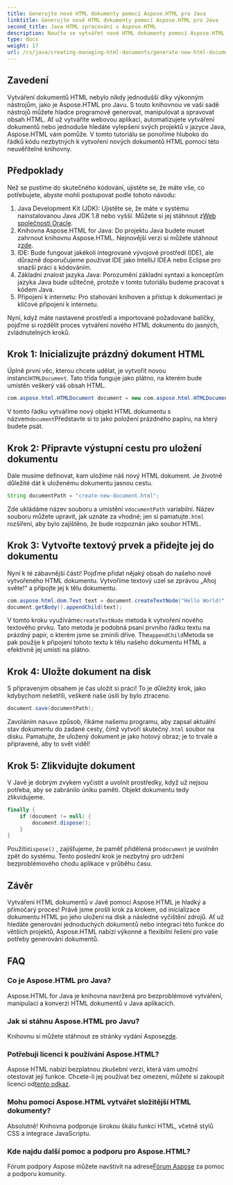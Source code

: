 ```yaml
---
title: Generujte nové HTML dokumenty pomocí Aspose.HTML pro Java
linktitle: Generujte nové HTML dokumenty pomocí Aspose.HTML pro Java
second_title: Java HTML zpracování s Aspose.HTML
description: Naučte se vytvářet nové HTML dokumenty pomocí Aspose.HTML for Java pomocí tohoto jednoduchého průvodce krok za krokem. Začněte generovat dynamický obsah HTML.
type: docs
weight: 17
url: /cs/java/creating-managing-html-documents/generate-new-html-documents/
---
```

## Zavedení
Vytváření dokumentů HTML nebylo nikdy jednodušší díky výkonným nástrojům, jako je Aspose.HTML pro Javu. S touto knihovnou ve vaší sadě nástrojů můžete hladce programově generovat, manipulovat a spravovat obsah HTML. Ať už vytváříte webovou aplikaci, automatizujete vytváření dokumentů nebo jednoduše hledáte vylepšení svých projektů v jazyce Java, Aspose.HTML vám pomůže. V tomto tutoriálu se ponoříme hluboko do řádků kódu nezbytných k vytvoření nových dokumentů HTML pomocí této neuvěřitelné knihovny.
## Předpoklady
Než se pustíme do skutečného kódování, ujistěte se, že máte vše, co potřebujete, abyste mohli postupovat podle tohoto návodu:
1.  Java Development Kit (JDK): Ujistěte se, že máte v systému nainstalovanou Java JDK 1.8 nebo vyšší. Můžete si jej stáhnout z[Web společnosti Oracle](https://www.oracle.com/java/technologies/javase-jdk11-downloads.html).
2. Knihovna Aspose.HTML for Java: Do projektu Java budete muset zahrnout knihovnu Aspose.HTML. Nejnovější verzi si můžete stáhnout z[zde](https://releases.aspose.com/html/java/).
3. IDE: Bude fungovat jakékoli integrované vývojové prostředí (IDE), ale důrazně doporučujeme používat IDE jako IntelliJ IDEA nebo Eclipse pro snazší práci s kódováním.
4. Základní znalost jazyka Java: Porozumění základní syntaxi a konceptům jazyka Java bude užitečné, protože v tomto tutoriálu budeme pracovat s kódem Java.
5. Připojení k internetu: Pro stahování knihoven a přístup k dokumentaci je klíčové připojení k internetu.

Nyní, když máte nastavené prostředí a importované požadované balíčky, pojďme si rozdělit proces vytváření nového HTML dokumentu do jasných, zvládnutelných kroků.
## Krok 1: Inicializujte prázdný dokument HTML
 Úplně první věc, kterou chcete udělat, je vytvořit novou instanci`HTMLDocument`. Tato třída funguje jako plátno, na kterém bude umístěn veškerý váš obsah HTML.
```java
com.aspose.html.HTMLDocument document = new com.aspose.html.HTMLDocument();
```
 V tomto řádku vytváříme nový objekt HTML dokumentu s názvem`document`Představte si to jako položení prázdného papíru, na který budete psát.
## Krok 2: Připravte výstupní cestu pro uložení dokumentu
Dále musíme definovat, kam uložíme náš nový HTML dokument. Je životně důležité dát k uloženému dokumentu jasnou cestu.
```java
String documentPath = "create-new-document.html";
```
 Zde ukládáme název souboru a umístění v`documentPath` variabilní. Název souboru můžete upravit, jak uznáte za vhodné; jen si pamatujte`.html` rozšíření, aby bylo zajištěno, že bude rozpoznán jako soubor HTML.
## Krok 3: Vytvořte textový prvek a přidejte jej do dokumentu
Nyní k té zábavnější části! Pojďme přidat nějaký obsah do našeho nově vytvořeného HTML dokumentu. Vytvoříme textový uzel se zprávou „Ahoj světe!“ a připojte jej k tělu dokumentu.
```java
com.aspose.html.dom.Text text = document.createTextNode("Hello World!");
document.getBody().appendChild(text);
```
 V tomto kroku využíváme`createTextNode` metoda k vytvoření nového textového prvku. Tato metoda je podobná psaní prvního řádku textu na prázdný papír, o kterém jsme se zmínili dříve. The`appendChild`Metoda se pak použije k připojení tohoto textu k tělu našeho dokumentu HTML a efektivně jej umístí na plátno.
## Krok 4: Uložte dokument na disk
S připraveným obsahem je čas uložit si práci! To je důležitý krok, jako kdybychom nešetřili, veškeré naše úsilí by bylo ztraceno. 
```java
document.save(documentPath);
```
 Zavoláním na`save` způsob, říkáme našemu programu, aby zapsal aktuální stav dokumentu do zadané cesty, čímž vytvoří skutečný`.html` soubor na disku. Pamatujte, že uložený dokument je jako hotový obraz; je to trvalé a připravené, aby to svět viděl!
## Krok 5: Zlikvidujte dokument
V Javě je dobrým zvykem vyčistit a uvolnit prostředky, když už nejsou potřeba, aby se zabránilo úniku paměti. Objekt dokumentu tedy zlikvidujeme.
```java
finally {
    if (document != null) {
        document.dispose();
    }
}
```
 Použití`dispose()` , zajišťujeme, že paměť přidělená pro`document` je uvolněn zpět do systému. Tento poslední krok je nezbytný pro udržení bezproblémového chodu aplikace v průběhu času.
## Závěr
Vytváření HTML dokumentů v Javě pomocí Aspose.HTML je hladký a přímočarý proces! Právě jsme prošli krok za krokem, od inicializace dokumentu HTML po jeho uložení na disk a následné vyčištění zdrojů. Ať už hledáte generování jednoduchých dokumentů nebo integraci této funkce do větších projektů, Aspose.HTML nabízí výkonné a flexibilní řešení pro vaše potřeby generování dokumentů.
## FAQ
### Co je Aspose.HTML pro Java?
Aspose.HTML for Java je knihovna navržená pro bezproblémové vytváření, manipulaci a konverzi HTML dokumentů v Java aplikacích.
### Jak si stáhnu Aspose.HTML pro Javu?
 Knihovnu si můžete stáhnout ze stránky vydání Aspose[zde](https://releases.aspose.com/html/java/).
### Potřebuji licenci k používání Aspose.HTML?
 Aspose HTML nabízí bezplatnou zkušební verzi, která vám umožní otestovat její funkce. Chcete-li jej používat bez omezení, můžete si zakoupit licenci od[tento odkaz](https://purchase.aspose.com/buy).
### Mohu pomocí Aspose.HTML vytvářet složitější HTML dokumenty?
Absolutně! Knihovna podporuje širokou škálu funkcí HTML, včetně stylů CSS a integrace JavaScriptu.
### Kde najdu další pomoc a podporu pro Aspose.HTML?
 Fórum podpory Aspose můžete navštívit na adrese[Fórum Aspose](https://forum.aspose.com/c/html/29) za pomoc a podporu komunity.